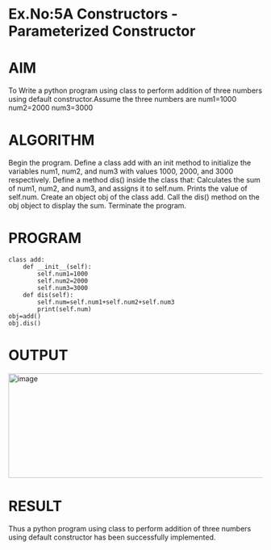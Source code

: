 # Ex.No:5A Constructors - Parameterized Constructor
# AIM
To Write a python program using class to perform addition of three numbers using default constructor.Assume the three numbers are num1=1000 num2=2000 num3=3000

# ALGORITHM
Begin the program.
Define a class add with an init method to initialize the variables num1, num2, and num3 with values 1000, 2000, and 3000 respectively.
Define a method dis() inside the class that: Calculates the sum of num1, num2, and num3, and assigns it to self.num.
Prints the value of self.num.
Create an object obj of the class add.
Call the dis() method on the obj object to display the sum.
Terminate the program.
# PROGRAM
```
class add:
    def __init__(self):
        self.num1=1000
        self.num2=2000
        self.num3=3000
    def dis(self):
        self.num=self.num1+self.num2+self.num3
        print(self.num)
obj=add()
obj.dis()
```

# OUTPUT
<img width="1138" height="207" alt="image" src="https://github.com/user-attachments/assets/3cfbaea3-f0cd-4fe9-bedf-82dc5641cf0f" />


# RESULT
Thus a python program using class to perform addition of three numbers using default constructor has been successfully implemented.
